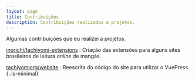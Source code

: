 ```yaml
---
layout: page
title: Contribuições
description: Contribuições realizadas a projetos.
---
```


Algumas contribuições que eu realizei a projetos.

<i class="fab fa-github"></i> [inorichi/tachiyomi-extensions]
: Criação das extensões para alguns sites brasileiros de leitura 
  *online* de mangás.

<i class="fab fa-github"></i> [tachiyomiorg/website]
: Reescrita do código do site para utilizar o VuePress.
{:.is-minimal}

[inorichi/tachiyomi-extensions]: https://github.com/inorichi/tachiyomi-extensions/pulls?q=is%3Apr+author%3Aalessandrojean
[tachiyomiorg/website]: https://github.com/tachiyomiorg/website/pulls?q=is%3Apr+author%3Aalessandrojean
